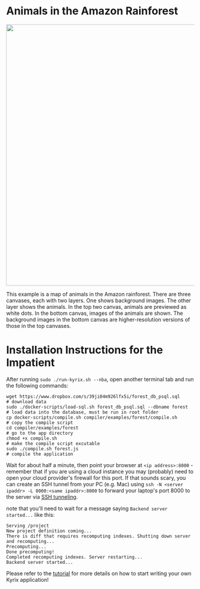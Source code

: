# Animals in the Amazon Rainforest
<p align="center">
<a href="https://github.com/tracyhenry/Kyrix/tree/master/compiler/examples/USMap">
<img src="https://media.giphy.com/media/efIVT8V355s9Ot0xqH/giphy.gif" width = "700"/>
</a>
</p>

This example is a map of animals in the Amazon rainforest. There are three canvases, each with two layers. One shows background images. The other layer shows the animals. In the top two canvas, animals are previewed as white dots. In the bottom canvas, images of the animals are shown. The background images in the bottom canvas are higher-resolution versions of those in the top canvases.

# Installation Instructions for the Impatient
After running `sudo ./run-kyrix.sh --nba`, open another terminal tab and run the following commands:
```
wget https://www.dropbox.com/s/39ji04m926lfx5i/forest_db_psql.sql     # download data
sudo ./docker-scripts/load-sql.sh forest_db_psql.sql --dbname forest  # load data into the database, must be run in root folder
cp docker-scripts/compile.sh compiler/examples/forest/compile.sh      # copy the compile script
cd compiler/examples/forest                                           # go to the app directory
chmod +x compile.sh                                                   # make the compile script excutable
sudo ./compile.sh forest.js                                           # compile the application
```
Wait for about half a minute, then point your browser at `<ip address>:8000` - remember that if you are using a cloud instance you may (probably) need to open your cloud provider's 
firewall for this port. If that sounds scary, you can create an SSH tunnel from your PC (e.g. Mac) using `ssh -N <server ipaddr> -L 8000:<same ipaddr>:8000` to forward your laptop's port 8000 to the server via [SSH tunneling](https://www.tecmint.com/create-ssh-tunneling-port-forwarding-in-linux/). 

note that you'll need to wait for a message saying `Backend server started...` like this:
```
Serving /project
New project definition coming...
There is diff that requires recomputing indexes. Shutting down server and recomputing...
Precomputing...
Done precomputing!
Completed recomputing indexes. Server restarting...
Backend server started...
```

Please refer to the [tutorial](https://github.com/tracyhenry/Kyrix/wiki/Tutorial) for more details on how to start writing your own Kyrix application!
